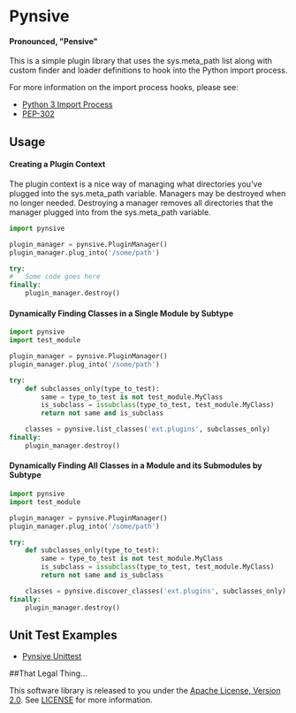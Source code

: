 # Pynsive
#### Pronounced, "Pensive"

This is a simple plugin library that uses the sys.meta_path list along with custom finder and loader definitions to hook into the Python import process.

For more information on the import process hooks, please see:

* [Python 3 Import Process](http://docs.python.org/3/reference/import.html)
* [PEP-302](http://www.python.org/dev/peps/pep-0302/)

## Usage

#### Creating a Plugin Context

The plugin context is a nice way of managing what directories you've plugged
into the sys.meta_path variable. Managers may be destroyed when no longer
needed. Destroying a manager removes all directories that the manager
plugged into from the sys.meta_path variable.

```python
import pynsive

plugin_manager = pynsive.PluginManager()
plugin_manager.plug_into('/some/path')

try:
#   Some code goes here
finally:
    plugin_manager.destroy()
```

#### Dynamically Finding Classes in a Single Module by Subtype

```python
import pynsive
import test_module

plugin_manager = pynsive.PluginManager()
plugin_manager.plug_into('/some/path')

try:
    def subclasses_only(type_to_test):
        same = type_to_test is not test_module.MyClass
        is_subclass = issubclass(type_to_test, test_module.MyClass)
        return not same and is_subclass

    classes = pynsive.list_classes('ext.plugins', subclasses_only)
finally:
    plugin_manager.destroy()
```

#### Dynamically Finding All Classes in a Module and its Submodules by Subtype

```python
import pynsive
import test_module

plugin_manager = pynsive.PluginManager()
plugin_manager.plug_into('/some/path')

try:
    def subclasses_only(type_to_test):
        same = type_to_test is not test_module.MyClass
        is_subclass = issubclass(type_to_test, test_module.MyClass)
        return not same and is_subclass

    classes = pynsive.discover_classes('ext.plugins', subclasses_only)
finally:
    plugin_manager.destroy()
```

## Unit Test Examples
* [Pynsive Unittest](https://github.com/zinic/pynsive/blob/master/pynsive/tests/plugin_test.py)

##That Legal Thing...

This software library is released to you under the [Apache License, Version 2.0](http://www.apache.org/licenses/LICENSE-2.0.html). See [LICENSE](https://github.com/zinic/pynsive/blob/master/LICENSE) for more information.
